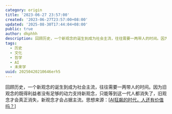 ```yaml
---
category: origin
title: '2023-06-27 23:57:00'
created: '2023-06-27T23:57:00+08:00'
updated: '2025-08-30T17:44:04+08:00'
public: true
author: dkphhh
description: 回顾历史，一个新观念的诞生到成为社会主流，往往需要一两带人的时间。因为旧观念的既得利益者没有足够的动力支持新观念……
tags:
  - 历史
  - 文化
  - 哲学
  - AI
  - 未来学
uuid: 20250420210646erh5
---
```


回顾历史，一个新观念的诞生到成为社会主流，往往需要一两带人的时间。因为旧观念的既得利益者没有足够的动力支持新观念，只能等到这一代人都消失了，旧观念才会真正消失，新观念才会占据主流。思想来源：[[AI狂飙的时代，人还有价值吗？]]

[//begin]: # "Autogenerated link references for markdown compatibility"
[AI狂飙的时代，人还有价值吗？]: ../reading/AI%E7%8B%82%E9%A3%99%E7%9A%84%E6%97%B6%E4%BB%A3%EF%BC%8C%E4%BA%BA%E8%BF%98%E6%9C%89%E4%BB%B7%E5%80%BC%E5%90%97%EF%BC%9F "AI狂飙的时代，人还有价值吗？"
[//end]: # "Autogenerated link references"
